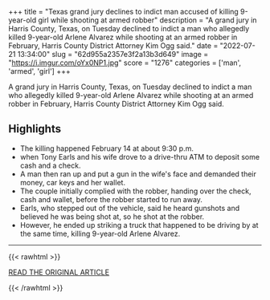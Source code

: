 +++
title = "Texas grand jury declines to indict man accused of killing 9-year-old girl while shooting at armed robber"
description = "A grand jury in Harris County, Texas, on Tuesday declined to indict a man who allegedly killed 9-year-old Arlene Alvarez while shooting at an armed robber in February, Harris County District Attorney Kim Ogg said."
date = "2022-07-21 13:34:00"
slug = "62d955a2357e3f2a13b3d649"
image = "https://i.imgur.com/oYx0NP1.jpg"
score = "1276"
categories = ['man', 'armed', 'girl']
+++

A grand jury in Harris County, Texas, on Tuesday declined to indict a man who allegedly killed 9-year-old Arlene Alvarez while shooting at an armed robber in February, Harris County District Attorney Kim Ogg said.

## Highlights

- The killing happened February 14 at about 9:30 p.m.
- when Tony Earls and his wife drove to a drive-thru ATM to deposit some cash and a check.
- A man then ran up and put a gun in the wife's face and demanded their money, car keys and her wallet.
- The couple initially complied with the robber, handing over the check, cash and wallet, before the robber started to run away.
- Earls, who stepped out of the vehicle, said he heard gunshots and believed he was being shot at, so he shot at the robber.
- However, he ended up striking a truck that happened to be driving by at the same time, killing 9-year-old Arlene Alvarez.

---

{{< rawhtml >}}
  <p class="article-category">
    <a target="_blank" href="https://www.cnn.com/2022/07/20/us/arlene-alvarez-9-year-old-shooting/index.html">READ THE ORIGINAL ARTICLE</a>
  </p>
{{< /rawhtml >}}
